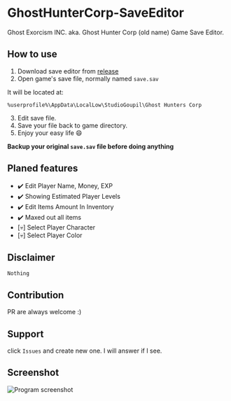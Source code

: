 # GhostHunterCorp-SaveEditor
Ghost Exorcism INC. aka. Ghost Hunter Corp (old name) Game Save Editor.

## How to use
1. Download save editor from [release](https://github.com/n0uur/GhostHunterCorp-SaveEditor/releases)
2. Open game's save file, normally named `save.sav`

It will be located at:
```
%userprofile%\AppData\LocalLow\StudioGoupil\Ghost Hunters Corp
```

3. Edit save file.
4. Save your file back to game directory.
5. Enjoy your easy life :smile:

__Backup your original `save.sav` file before doing anything__

## Planed features
- :heavy_check_mark: Edit Player Name, Money, EXP
- :heavy_check_mark: Showing Estimated Player Levels
- :heavy_check_mark: Edit Items Amount In Inventory
- :heavy_check_mark: Maxed out all items
- [:skull:] Select Player Character
- [:skull:] Select Player Color

## Disclaimer
```
Nothing
```

## Contribution
PR are always welcome :)

## Support
click `Issues` and create new one. I will answer if I see.

## Screenshot

![Program screenshot](https://i.imgur.com/7qXeCjQ.png)

